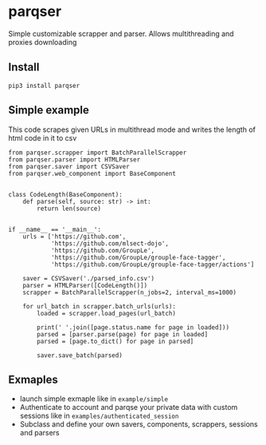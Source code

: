 # parqser
Simple customizable scrapper and parser. Allows multithreading and proxies downloading

## Install

`pip3 install parqser`

## Simple example

This code scrapes given URLs in multithread mode and writes the length of html code in it to csv
```
from parqser.scrapper import BatchParallelScrapper
from parqser.parser import HTMLParser
from parqser.saver import CSVSaver
from parqser.web_component import BaseComponent


class CodeLength(BaseComponent):
    def parse(self, source: str) -> int:
        return len(source)


if __name__ == '__main__':
    urls = ['https://github.com',
            'https://github.com/mlsect-dojo',
            'https://github.com/GroupLe',
            'https://github.com/GroupLe/grouple-face-tagger',
            'https://github.com/GroupLe/grouple-face-tagger/actions']

    saver = CSVSaver('./parsed_info.csv')
    parser = HTMLParser([CodeLength()])
    scrapper = BatchParallelScrapper(n_jobs=2, interval_ms=1000)

    for url_batch in scrapper.batch_urls(urls):
        loaded = scrapper.load_pages(url_batch)

        print(' '.join([page.status.name for page in loaded]))
        parsed = [parser.parse(page) for page in loaded]
        parsed = [page.to_dict() for page in parsed]

        saver.save_batch(parsed)
``` 

## Exmaples

- launch simple exmaple like in `example/simple`
- Authenticate to account and parqse your private data with custom sessions like in `examples/authenticated_session`
- Subclass and define your own savers, components, scrappers, sessions and parsers
